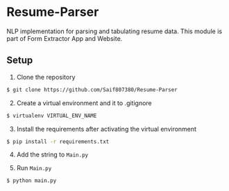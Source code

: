 # Resume-Parser
NLP implementation for parsing and tabulating resume data. This module is part of Form Extractor App and Website.

## Setup

1. Clone the repository
```bash
$ git clone https://github.com/Saif807380/Resume-Parser
```

2. Create a virtual environment and it to .gitignore
```bash
$ virtualenv VIRTUAL_ENV_NAME
```

3. Install the requirements after activating the virtual environment
```bash
$ pip install -r requirements.txt
```

4. Add the string to `Main.py`

5. Run `Main.py`
```bash
$ python main.py
```
